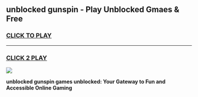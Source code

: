 
## unblocked gunspin - Play Unblocked Gmaes & Free
<h3>
<a href="https://news.freeplayer.one?title=unblocked_gunspin&ref=23F">CLICK TO PLAY</a></h3>
<hr>

<h3>
<a href="https://news.freeplayer.one?title=unblocked_gunspin&ref=23F">CLICK 2 PLAY</a>
  
</h3>

<a href="https://news.freeplayer.one?title=unblocked_gunspin&ref=23F/"><img src="https://clearcache.store/games.png"></a>


**unblocked gunspin games unblocked: Your Gateway to Fun and Accessible Online Gaming**
